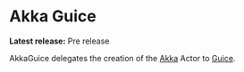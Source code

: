 Akka Guice
====

**Latest release:** Pre release

AkkaGuice delegates the creation of the [Akka](http://akka.io) Actor to [Guice](https://github.com/google/guice).
